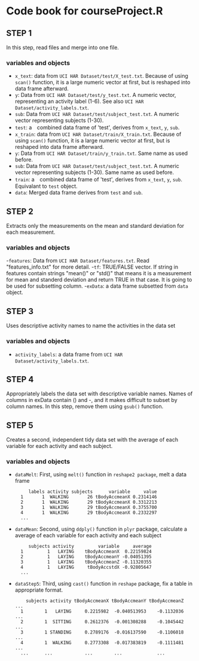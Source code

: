# Code book for courseProject.R

## STEP 1
In this step, read files and merge into one file.

### variables and objects
- `x_text`: data from `UCI HAR Dataset/test/X_test.txt`. Because of using `scan()` function, it is a large numeric vector at first, but is reshaped into data frame afterward. 
- `y`: Data from `UCI HAR Dataset/test/y_test.txt`. A numeric vector, representing an activity label (1-6). See also `UCI HAR Dataset/activity_labels.txt`.
- `sub`: Data from `UCI HAR Dataset/test/subject_test.txt`. A numeric vector representing subjects (1-30).
- `test`: a　combined data frame of 'test', derives from `x_text`, `y`, `sub`.　
- `x_train`: data from `UCI HAR Dataset/train/X_train.txt`. Because of using `scan()` function, it is a large numeric vector at first, but is reshaped into data frame afterward. 
- `y`: Data from `UCI HAR Dataset/train/y_train.txt`. Same name as used before.
- `sub`: Data from `UCI HAR Dataset/test/subject_test.txt`. A numeric vector representing subjects (1-30). Same name as used before.
- `train`: a　combined data frame of 'test', derives from `x_text`, `y`, `sub`. Equivalant to `test` object.
- `data`: Merged data frame derives from `test` and `sub`.


## STEP 2
Extracts only the measurements on the mean and standard deviation for each measurement. 

### variables and objects
-`features`: Data from `UCI HAR Dataset/features.txt`. Read "features_info.txt" for more detail.
-`tf`: TRUE/FALSE vector. If string in features contain strings "mean()" or "std()" that means it is a measurement for mean and standerd deviation and return TRUE in that case. It is going to be used for subsetting column.
-`exData`: a data frame subsetted from `data` object.

## STEP 3
Uses descriptive activity names to name the activities in the data set

### variables and objects
- `activity_labels`: a data frame from `UCI HAR Dataset/activity_labels.txt`.


## STEP 4
Appropriately labels the data set with descriptive variable names.
Names of columns in exData contain () and -, and it makes difficult to subset by column names. In this step, remove them using `gsub()` function.

## STEP 5
Creates a second, independent tidy data set with the average of each variable for each activity and each subject.

### variables and objects
- `dataMelt`: First, using `melt()` function in `reshape2 package`, melt a data frame

	   	   labels activity subjects      variable     value
		1       1  WALKING       26 tBodyAccmeanX 0.2314146
		2       1  WALKING       29 tBodyAccmeanX 0.3312213
		3       1  WALKING       29 tBodyAccmeanX 0.3755700
		4       1  WALKING       29 tBodyAccmeanX 0.2332297
		...
	
- `dataMean`: Second, using `ddply()` function in `plyr` package, calculate a average of each variable for each activity and each subject

		   subjects activity         variable     average
		1         1   LAYING    tBodyAccmeanX  0.22159824
		2         1   LAYING    tBodyAccmeanY -0.04051395
		3         1   LAYING    tBodyAccmeanZ -0.11320355
		4         1   LAYING     tBodyAccstdX -0.92805647
		...

- `dataStep5`: Third, using `cast()` function in `reshape` package, fix a table in appropriate format.

		  subjects activity tBodyAccmeanX tBodyAccmeanY tBodyAccmeanZ	...
		1        1   LAYING     0.2215982  -0.040513953    -0.1132036	...
		2        1  SITTING     0.2612376  -0.001308288    -0.1045442	...
		3        1 STANDING     0.2789176  -0.016137590    -0.1106018	...
		4        1  WALKING     0.2773308  -0.017383819    -0.1111481	...
		...		 ...			...		   ...			   ...

